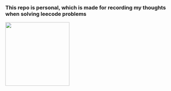 ### This repo is personal, which is made for recording my thoughts when solving leecode problems
<img src="https://github.com/SiYuan-Lee/Notes/blob/main/IMG_3371.jpeg" width="200" height="200"/>
